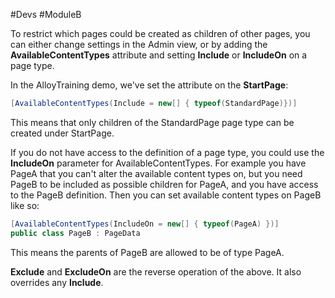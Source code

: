 #Devs #ModuleB 

To restrict which pages could be created as children of other pages, you can either change settings in the Admin view, or by adding the **AvailableContentTypes** attribute and setting **Include** or **IncludeOn** on a page type.

In the AlloyTraining demo, we've set the attribute on the **StartPage**:
```c#
[AvailableContentTypes(Include = new[] { typeof(StandardPage)})]
```
This means that only children of the StandardPage page type can be created under StartPage.

If you do not have access to the definition of a page type, you could use the **IncludeOn** parameter for AvailableContentTypes.
For example you have PageA that you can't alter the available content types on, but you need PageB to be included as possible children for PageA, and you have access to the PageB definition.
Then you can set available content types on PageB like so:
```c#
[AvailableContentTypes(IncludeOn = new[] { typeof(PageA) })]
public class PageB : PageData
```
This means the parents of PageB are allowed to be of type PageA.

**Exclude** and **ExcludeOn** are the reverse operation of the above. It also overrides any **Include**.